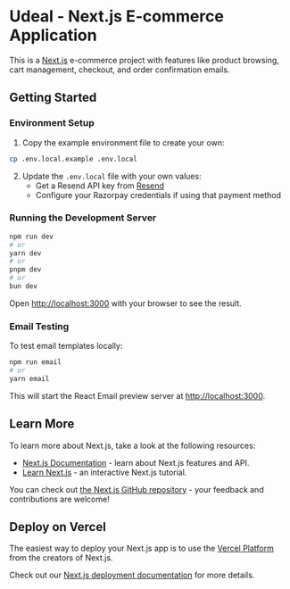 # Udeal - Next.js E-commerce Application

This is a [Next.js](https://nextjs.org) e-commerce project with features like product browsing, cart management, checkout, and order confirmation emails.

## Getting Started

### Environment Setup

1. Copy the example environment file to create your own:

```bash
cp .env.local.example .env.local
```

2. Update the `.env.local` file with your own values:
   - Get a Resend API key from [Resend](https://resend.com/api-keys)
   - Configure your Razorpay credentials if using that payment method

### Running the Development Server

```bash
npm run dev
# or
yarn dev
# or
pnpm dev
# or
bun dev
```

Open [http://localhost:3000](http://localhost:3000) with your browser to see the result.

### Email Testing

To test email templates locally:

```bash
npm run email
# or
yarn email
```

This will start the React Email preview server at [http://localhost:3000](http://localhost:3000).

## Learn More

To learn more about Next.js, take a look at the following resources:

- [Next.js Documentation](https://nextjs.org/docs) - learn about Next.js features and API.
- [Learn Next.js](https://nextjs.org/learn) - an interactive Next.js tutorial.

You can check out [the Next.js GitHub repository](https://github.com/vercel/next.js) - your feedback and contributions are welcome!

## Deploy on Vercel

The easiest way to deploy your Next.js app is to use the [Vercel Platform](https://vercel.com/new?utm_medium=default-template&filter=next.js&utm_source=create-next-app&utm_campaign=create-next-app-readme) from the creators of Next.js.

Check out our [Next.js deployment documentation](https://nextjs.org/docs/app/building-your-application/deploying) for more details.
